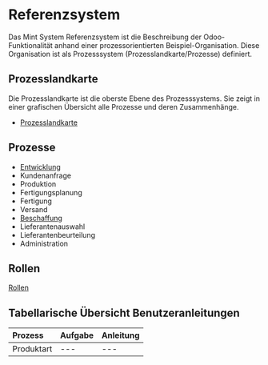 # Referenzsystem
Das Mint System Referenzsystem ist die Beschreibung der Odoo-Funktionalität anhand einer prozessorientierten Beispiel-Organisation.
Diese Organisation ist als Prozesssystem (Prozesslandkarte/Prozesse) definiert.

## Prozesslandkarte
Die Prozesslandkarte ist die oberste Ebene des Prozesssystems.
Sie zeigt in einer grafischen Übersicht alle Prozesse und deren Zusammenhänge.
- [Prozesslandkarte](Prozesslandkarte.md)

## Prozesse
- [Entwicklung](Prozess-Entwicklung)
- Kundenanfrage
- Produktion
- Fertigungsplanung
- Fertigung
- Versand
- [Beschaffung](Prozess-Beschaffung)
- Lieferantenauswahl
- Lieferantenbeurteilung
- Administration

## Rollen

[Rollen](Rollen.md)

## Tabellarische Übersicht Benutzeranleitungen
Prozess |Aufgabe|Anleitung
:- |:- |:-
Produktart|---|---